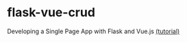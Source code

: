 # flask-vue-crud
Developing a Single Page App with Flask and Vue.js [(tutorial)](https://testdriven.io/blog/developing-a-single-page-app-with-flask-and-vuejs/)
